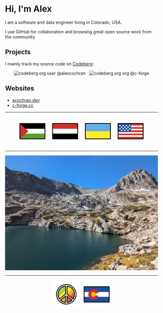 # Hi, I'm Alex

I am a software and data engineer living in Colorado, USA.

I use GitHub for collaboration and browsing great open source work from the community.

## Projects

I mainly track my source code on [Codeberg][href.codeberg]:

<div align="center">
  <img
    alt="codeberg.org user @alexcochran"
    src="https://img.shields.io/badge/%40alexcochran-737373?style=for-the-badge&logo=codeberg&logoColor=white&label=codeberg&labelColor=2185D0"
    title="My personal dev projects and config"
  >
  &nbsp;
  <img
    alt="codeberg.org org @c-forge"
    src="https://img.shields.io/badge/%40c--forge-737373?style=for-the-badge&logo=codeberg&logoColor=white&label=codeberg&labelColor=2185D0"
    title="My engineering garden where I sometimes collaborate with friends and family"
  >
</div>

## Websites

- <a href="https://acochran.dev" title="My personal website">acochran.dev</a>
- <a href="https://c-forge.cc" title="My engineering collective">c-forge.cc</a>

---

<div align="center">
  <img
    src="assets/images/1F1F5-1F1F8_color.png"
    width="96px"
    alt="Palestinian flag"
    title="Peace for Palestine"
  >
  &nbsp;
  <img
    src="assets/images/1F1FE-1F1EA_color.png"
    width="96px"
    alt="Yemeni flag"
    title="Peace for Yemen"
  >
  &nbsp;
  <img
    src="assets/images/1F1FA-1F1E6_color.png"
    width="96px"
    alt="Ukrainian flag"
    title="Peace for Ukraine"
  >
  &nbsp;
  <img
    src="assets/images/1F1FA-1F1F8_color.png"
    width="96px"
    alt="American flag"
    title="United we stand, divided we fall"
  >
</div>

---

![Blue Lake and Mt. Toll](assets/images/blue-lake.jpg)

---

<div align="center">
  <img src="assets/images/262E_color.png" width="96px" alt="Peace symbol">
  <img src="assets/images/1F3F4-E0075-E0073-E0063-E006F-E007F_color.png" width="96px" alt="Colorado flag" title="I made this!">
</div>

<!-- Links -->
<!-- ----- -->
[href.codeberg]: https://codeberg.org
[href.alex.homepage]: https://acochran.dev
[href.alex.public-email]: mailto:contact@acochran.dev

<!-- Badge URLs -->
<!-- ---------- -->
[badges.personal-website]: https://img.shields.io/badge/acochran.dev-blue?style=for-the-badge&color=%23470ff4
